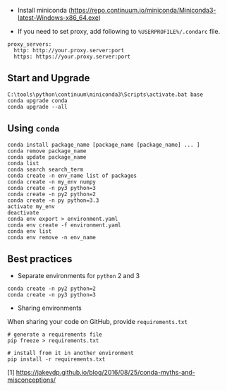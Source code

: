 * Install miniconda (https://repo.continuum.io/miniconda/Miniconda3-latest-Windows-x86_64.exe)

* If you need to set proxy, add following to `%USERPROFILE%/.condarc` file.

~~~~
proxy_servers:
  http: http://your.proxy.server:port
  https: https://your.proxy.server:port
~~~~

## Start and Upgrade

~~~~
C:\tools\python\continuum\miniconda3\Scripts\activate.bat base
conda upgrade conda
conda upgrade --all
~~~~

## Using `conda`

~~~~
conda install package_name [package_name [package_name] ... ]
conda remove package_name
conda update package_name
conda list
conda search search_term
conda create -n env_name list of packages
conda create -n my_env numpy
conda create -n py3 python=3
conda create -n py2 python=2
conda create -n py python=3.3
activate my_env
deactivate
conda env export > environment.yaml
conda env create -f environment.yaml
conda env list
conda env remove -n env_name
~~~~

## Best practices

* Separate environments for `python` 2 and 3

~~~~
conda create -n py2 python=2
conda create -n py3 python=3
~~~~

* Sharing environments

When sharing your code on GitHub, provide `requirements.txt`

~~~~
# generate a requirements file
pip freeze > requirements.txt

# install from it in another environment
pip install -r requirements.txt
~~~~

[1] https://jakevdp.github.io/blog/2016/08/25/conda-myths-and-misconceptions/
